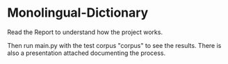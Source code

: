 # Monolingual-Dictionary

Read the Report to understand how the project works. 

Then run main.py with the test corpus "corpus" to see the results.
There is also a presentation attached documenting the process.

